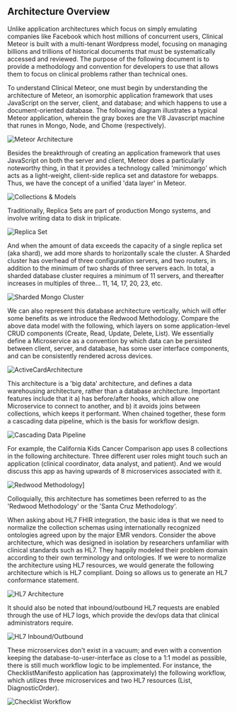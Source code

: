 ## Architecture Overview  

Unlike application architectures which focus on simply emulating companies like Facebook which host millions of concurrent users, Clinical Meteor is built with a multi-tenant Wordpress model, focusing on managing billions and trillions of historical documents that must be systematically accessed and reviewed. The purpose of the following document is to provide a methodology and convention for developers to use that allows them to focus on clinical problems rather than technical ones.

To understand Clinical Meteor, one must begin by understanding the architecture of Meteor, an isomorphic application framework that uses JavaScript on the server, client, and database; and which happens to use a document-oriented database.  The following diagram illustrates a typical Meteor application, wherein the gray boxes are the V8 Javascript machine that runes in Mongo, Node, and Chome (respectively).

![Meteor Architecture](https://raw.githubusercontent.com/clinical-meteor/cookbook/master/images/MeteorMicroserviceArchitecture.png)

Besides the breakthrough of creating an application framework that uses JavaScript on both the server and client, Meteor does a particularly noteworthy thing, in that it provides a technology called 'minimongo' which acts as a light-weight, client-side replica set and datastore for webapps.  Thus, we have the concept of a unified 'data layer' in Meteor.

![Collections & Models](https://raw.githubusercontent.com/clinical-meteor/cookbook/master/images/whitepapers/redwood/CollectionsAndModels.PNG)

Traditionally, Replica Sets are part of production Mongo systems, and involve writing data to disk in triplicate.  

![Replica Set](https://raw.githubusercontent.com/clinical-meteor/cookbook/master/images/whitepapers/redwood/ReplicaSet.PNG)

And when the amount of data exceeds the capacity of a single replica set (aka shard), we add more shards to horizontally scale the cluster.  A Sharded cluster has overhead of three configuration servers, and two routers, in addition to the minimum of two shards of three servers each.  In total, a sharded database cluster requires a minimum of 11 servers, and thereafter increases in multiples of three...  11, 14, 17, 20, 23, etc.

![Sharded Mongo Cluster](https://raw.githubusercontent.com/clinical-meteor/cookbook/master/images/whitepapers/redwood/ShardedMongoCluster.PNG)

We can also represent this database architecture vertically, which will offer some benefits as we introduce the Redwood Methodology.  Compare the above data model with the following, which layers on some application-level CRUD components (Create, Read, Update, Delete, List).  We essentially define a Microservice as a convention by which data can be persisted between client, server, and database, has some user interface components, and can be consistently rendered across devices.  

![ActiveCardArchitecture](https://raw.githubusercontent.com/clinical-meteor/cookbook/master/images/whitepapers/redwood/ActiveCardArchitecture.PNG)

This architecture is a 'big data' architecture, and defines a data warehousing architecture, rather than a database architecture.  Important features include that it a) has before/after hooks, which allow one Microservice to connect to another, and b) it avoids joins between collections, which keeps it performant.  When chained together, these form a cascading data pipeline, which is the basis for workflow design.  

![Cascading Data Pipeline](https://raw.githubusercontent.com/clinical-meteor/cookbook/master/images/whitepapers/redwood/CascadingDataPipeline.PNG)

For example, the California Kids Cancer Comparison app uses 8 collections in the following architecture.  Three different user roles might touch such an application (clinical coordinator, data analyst, and patient).  And we would discuss this app as having upwards of 8 microservices associated with it.

![Redwood Methodology](https://raw.githubusercontent.com/clinical-meteor/cookbook/master/images/whitepapers/redwood/RedwoodMethodology.PNG)]

Colloquially, this architecture has sometimes been referred to as the 'Redwood Methodology' or the 'Santa Cruz Methodology'.  

When asking about HL7 FHIR integration, the basic idea is that we need to normalize the collection schemas using internationally recognized ontologies agreed upon by the major EMR vendors.  Consider the above architecture, which was designed in isolation by researchers unfamiliar with clinical standards such as HL7.  They happily modeled their problem domain according to their own terminology and ontologies.  If we were to normalize the architecture using HL7 resources, we would generate the following architecture which is HL7 compliant.  Doing so allows us to generate an HL7 conformance statement.

![HL7 Architecture](https://raw.githubusercontent.com/clinical-meteor/cookbook/master/images/whitepapers/redwood/Hl7FhirArchitecture.PNG)

It should also be noted that inbound/outbound HL7 requests are enabled through the use of HL7 logs, which provide the dev/ops data that clinical administrators require.  

![HL7 Inbound/Outbound](https://raw.githubusercontent.com/clinical-meteor/cookbook/master/images/whitepapers/redwood/Hl7InboundOutbound.PNG)


These microservices don't exist in a vacuum; and even with a convention keeping the database-to-user-interface as close to a 1:1 model as possible, there is still much workflow logic to be implemented.  For instance, the ChecklistManifesto application has (approximately) the following workflow, which utilizes three microservices and two HL7 resources (List, DiagnosticOrder).

![Checklist Workflow](https://raw.githubusercontent.com/clinical-meteor/cookbook/master/images/whitepapers/redwood/ChecklistWorkflow.png)
